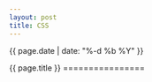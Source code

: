 ```yaml
---
layout: post
title: CSS
---
```


<p class="meta">{{ page.date | date: "%-d %b %Y" }}</p>
{{ page.title }}
================

